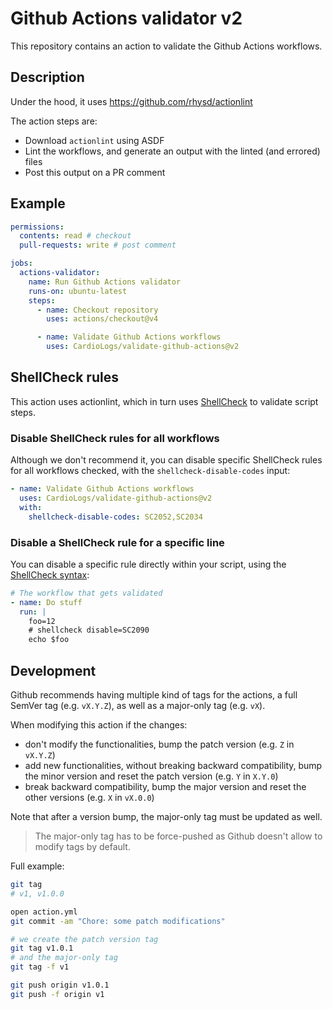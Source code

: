 # Github Actions validator v2

This repository contains an action to validate the Github Actions workflows.

## Description

Under the hood, it uses https://github.com/rhysd/actionlint

The action steps are:

- Download `actionlint` using ASDF
- Lint the workflows, and generate an output with the linted (and errored) files
- Post this output on a PR comment

## Example

```yaml
permissions:
  contents: read # checkout
  pull-requests: write # post comment

jobs:
  actions-validator:
    name: Run Github Actions validator
    runs-on: ubuntu-latest
    steps:
      - name: Checkout repository
        uses: actions/checkout@v4

      - name: Validate Github Actions workflows
        uses: CardioLogs/validate-github-actions@v2
```

## ShellCheck rules

This action uses actionlint, which in turn uses [ShellCheck](https://www.shellcheck.net/wiki/) to validate script steps.

### Disable ShellCheck rules for all workflows

Although we don't recommend it, you can disable specific ShellCheck rules for all workflows checked, with the `shellcheck-disable-codes` input:

```yaml
- name: Validate Github Actions workflows
  uses: CardioLogs/validate-github-actions@v2
  with:
    shellcheck-disable-codes: SC2052,SC2034
```

### Disable a ShellCheck rule for a specific line

You can disable a specific rule directly within your script, using the [ShellCheck syntax](https://www.shellcheck.net/wiki/Ignore):

```yaml
# The workflow that gets validated
- name: Do stuff
  run: |
    foo=12
    # shellcheck disable=SC2090
    echo $foo
```

## Development

Github recommends having multiple kind of tags for the actions, a full SemVer tag (e.g. `vX.Y.Z`), as well as a major-only tag (e.g. `vX`).

When modifying this action if the changes:

- don't modify the functionalities, bump the patch version (e.g. `Z` in `vX.Y.Z`)
- add new functionalities, without breaking backward compatibility, bump the minor version and reset the patch version (e.g. `Y` in `X.Y.0`)
- break backward compatibility, bump the major version and reset the other versions (e.g. `X` in `vX.0.0`)

Note that after a version bump, the major-only tag must be updated as well.

> The major-only tag has to be force-pushed as Github doesn't allow to modify tags by default.

Full example:

```sh
git tag
# v1, v1.0.0

open action.yml
git commit -am "Chore: some patch modifications"

# we create the patch version tag
git tag v1.0.1
# and the major-only tag
git tag -f v1

git push origin v1.0.1
git push -f origin v1
```

